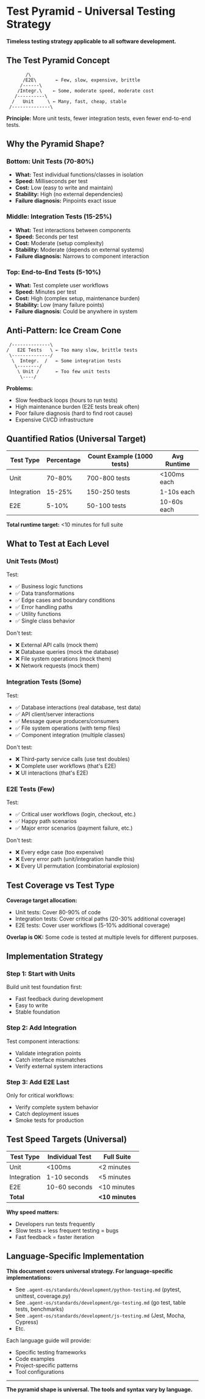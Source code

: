 # Test Pyramid - Universal Testing Strategy

**Timeless testing strategy applicable to all software development.**

## The Test Pyramid Concept

```
       /\
      /E2E\       ← Few, slow, expensive, brittle
     /------\
    /Integr.\    ← Some, moderate speed, moderate cost
   /----------\
  /   Unit     \ ← Many, fast, cheap, stable
 /--------------\
```

**Principle:** More unit tests, fewer integration tests, even fewer end-to-end tests.

## Why the Pyramid Shape?

### Bottom: Unit Tests (70-80%)
- **What:** Test individual functions/classes in isolation
- **Speed:** Milliseconds per test
- **Cost:** Low (easy to write and maintain)
- **Stability:** High (no external dependencies)
- **Failure diagnosis:** Pinpoints exact issue

### Middle: Integration Tests (15-25%)
- **What:** Test interactions between components
- **Speed:** Seconds per test
- **Cost:** Moderate (setup complexity)
- **Stability:** Moderate (depends on external systems)
- **Failure diagnosis:** Narrows to component interaction

### Top: End-to-End Tests (5-10%)
- **What:** Test complete user workflows
- **Speed:** Minutes per test
- **Cost:** High (complex setup, maintenance burden)
- **Stability:** Low (many failure points)
- **Failure diagnosis:** Could be anywhere in system

## Anti-Pattern: Ice Cream Cone

```
 /--------------\
/   E2E Tests   \ ← Too many slow, brittle tests
 \--------------/
  \  Integr.  /   ← Some integration tests
   \--------/
    \ Unit /      ← Too few unit tests
     \----/
```

**Problems:**
- Slow feedback loops (hours to run tests)
- High maintenance burden (E2E tests break often)
- Poor failure diagnosis (hard to find root cause)
- Expensive CI/CD infrastructure

## Quantified Ratios (Universal Target)

| Test Type | Percentage | Count Example (1000 tests) | Avg Runtime |
|-----------|-----------|---------------------------|-------------|
| Unit | 70-80% | 700-800 tests | <100ms each |
| Integration | 15-25% | 150-250 tests | 1-10s each |
| E2E | 5-10% | 50-100 tests | 10-60s each |

**Total runtime target:** <10 minutes for full suite

## What to Test at Each Level

### Unit Tests (Most)
Test:
- ✅ Business logic functions
- ✅ Data transformations
- ✅ Edge cases and boundary conditions
- ✅ Error handling paths
- ✅ Utility functions
- ✅ Single class behavior

Don't test:
- ❌ External API calls (mock them)
- ❌ Database queries (mock the database)
- ❌ File system operations (mock them)
- ❌ Network requests (mock them)

### Integration Tests (Some)
Test:
- ✅ Database interactions (real database, test data)
- ✅ API client/server interactions
- ✅ Message queue producers/consumers
- ✅ File system operations (with temp files)
- ✅ Component integration (multiple classes)

Don't test:
- ❌ Third-party service calls (use test doubles)
- ❌ Complete user workflows (that's E2E)
- ❌ UI interactions (that's E2E)

### E2E Tests (Few)
Test:
- ✅ Critical user workflows (login, checkout, etc.)
- ✅ Happy path scenarios
- ✅ Major error scenarios (payment failure, etc.)

Don't test:
- ❌ Every edge case (too expensive)
- ❌ Every error path (unit/integration handle this)
- ❌ Every UI permutation (combinatorial explosion)

## Test Coverage vs Test Type

**Coverage target allocation:**
- Unit tests: Cover 80-90% of code
- Integration tests: Cover critical paths (20-30% additional coverage)
- E2E tests: Cover user workflows (5-10% additional coverage)

**Overlap is OK:** Some code is tested at multiple levels for different purposes.

## Implementation Strategy

### Step 1: Start with Units
Build unit test foundation first:
- Fast feedback during development
- Easy to write
- Stable foundation

### Step 2: Add Integration
Test component interactions:
- Validate integration points
- Catch interface mismatches
- Verify external system interactions

### Step 3: Add E2E Last
Only for critical workflows:
- Verify complete system behavior
- Catch deployment issues
- Smoke tests for production

## Test Speed Targets (Universal)

| Test Type | Individual Test | Full Suite |
|-----------|----------------|------------|
| Unit | <100ms | <2 minutes |
| Integration | 1-10 seconds | <5 minutes |
| E2E | 10-60 seconds | <10 minutes |
| **Total** | | **<10 minutes** |

**Why speed matters:**
- Developers run tests frequently
- Slow tests = less frequent testing = bugs
- Fast feedback = faster iteration

## Language-Specific Implementation

**This document covers universal strategy. For language-specific implementations:**
- See `.agent-os/standards/development/python-testing.md` (pytest, unittest, coverage.py)
- See `.agent-os/standards/development/go-testing.md` (go test, table tests, benchmarks)
- See `.agent-os/standards/development/js-testing.md` (Jest, Mocha, Cypress)
- Etc.

Each language guide will provide:
- Specific testing frameworks
- Code examples
- Project-specific patterns
- Tool configurations

---

**The pyramid shape is universal. The tools and syntax vary by language.**
